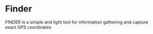 # Finder
FINDER is a simple and light tool for information gathering and capture exact GPS coordinates
